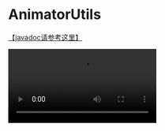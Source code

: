 # AnimatorUtils

[【javadoc请参考这里】](https://rubintry.github.io/AnimatorUtils/cn/rubintry/animate/AnimateUtils.html)


![效果展示](demo.mp4)